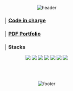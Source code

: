 <div align="center">
  
  ![header](https://capsule-render.vercel.app/api?type=slice&color=0:ffffff,100:A9E2F3&height=150&section=header&text=Hugh's&fontSize=30&animation=fadeIn&fontAlign=90&fontColor=ffffff)
</div>

<div style="text-align: left">

  ### **&emsp;&emsp;&emsp;&emsp;&emsp;&emsp;&emsp;│&nbsp;**[Code in charge](https://github.com/hugh-eu/portfolio/tree/main/__%EB%8B%B4%EB%8B%B9%EC%A3%BC%EC%9A%94%EC%BD%94%EB%93%9C_%ED%94%84%EB%A1%9C%EC%A0%9D%ED%8A%B8%EB%B3%84)<br>
  ### **&emsp;&emsp;&emsp;&emsp;&emsp;&emsp;&emsp;│&nbsp;**[PDF Portfolio](https://github.com/hugh-eu/portfolio/blob/main/PORTFOLIO_HSPARK.pdf)<br>
  ### **&emsp;&emsp;&emsp;&emsp;&emsp;&emsp;&emsp;│&nbsp;Stacks**
</div>

<div align="center">
  <img src="https://img.shields.io/badge/Python-3776AB?style=flat&logo=Python&logoColor=white"/>
  <img src="https://img.shields.io/badge/C-A8B9CC?style=flat&logo=C&logoColor=white"/>
  <img src="https://img.shields.io/badge/C++-00599C?style=flat&logo=C++&logoColor=white"/>
  <img src="https://img.shields.io/badge/JavaScript-F7DF1E?style=flat&logo=JavaScript&logoColor=white"/>
  <img src="https://img.shields.io/badge/jQuery-0769AD?style=flat&logo=jQuery&logoColor=white"/>
  <img src="https://img.shields.io/badge/HTML5-E34F26?style=flat&logo=HTML5&logoColor=white"/>
  <img src="https://img.shields.io/badge/CSS3-1572B6?style=flat&logo=CSS3&logoColor=white"/>
  <br><br><br><br>
  
  ![footer](https://capsule-render.vercel.app/api?type=slice&color=0:ffffff,100:A9E2F3&height=150&section=footer&text=:>&fontSize=30&animation=fadeIn&fontAlign=5&fontColor=ffffff)
</div>
